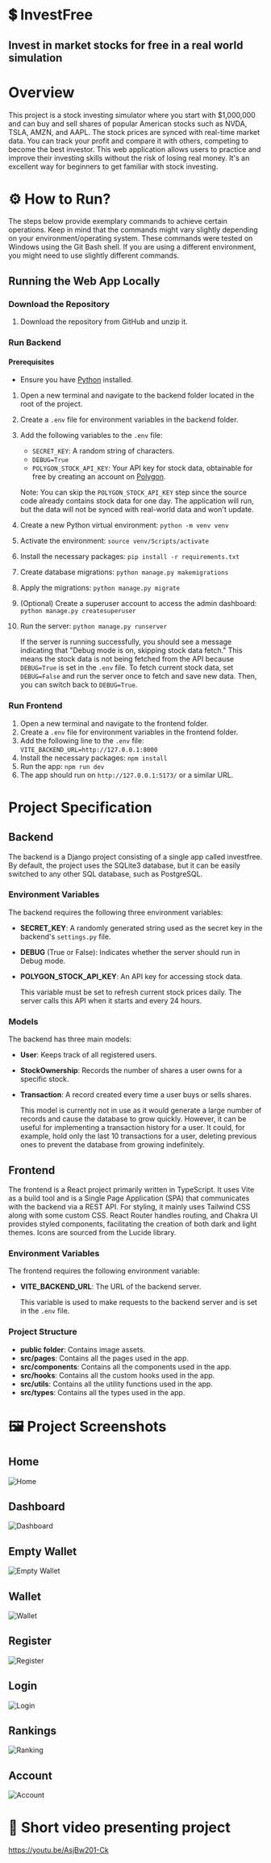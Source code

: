 # 💲 InvestFree

## Invest in market stocks for free in a real world simulation

# Overview

This project is a stock investing simulator where you start with $1,000,000 and can buy and sell shares of popular American stocks such as NVDA, TSLA, AMZN, and AAPL. The stock prices are synced with real-time market data. You can track your profit and compare it with others, competing to become the best investor. This web application allows users to practice and improve their investing skills without the risk of losing real money. It's an excellent way for beginners to get familiar with stock investing.

# ⚙️ How to Run?

The steps below provide exemplary commands to achieve certain operations. Keep in mind that the commands might vary slightly depending on your environment/operating system. These commands were tested on Windows using the Git Bash shell. If you are using a different environment, you might need to use slightly different commands.

## Running the Web App Locally

### Download the Repository

1. Download the repository from GitHub and unzip it.

### Run Backend

#### Prerequisites

- Ensure you have [Python](https://www.python.org/) installed.

1. Open a new terminal and navigate to the backend folder located in the root of the project.
2. Create a `.env` file for environment variables in the backend folder.
3. Add the following variables to the `.env` file:

   - `SECRET_KEY`: A random string of characters.
   - `DEBUG=True`
   - `POLYGON_STOCK_API_KEY`: Your API key for stock data, obtainable for free by creating an account on [Polygon](https://polygon.io/).

   Note: You can skip the `POLYGON_STOCK_API_KEY` step since the source code already contains stock data for one day. The application will run, but the data will not be synced with real-world data and won't update.

4. Create a new Python virtual environment: `python -m venv venv`
5. Activate the environment: `source venv/Scripts/activate`
6. Install the necessary packages: `pip install -r requirements.txt`
7. Create database migrations: `python manage.py makemigrations`
8. Apply the migrations: `python manage.py migrate`
9. (Optional) Create a superuser account to access the admin dashboard: `python manage.py createsuperuser`
10. Run the server: `python manage.py runserver`

    If the server is running successfully, you should see a message indicating that "Debug mode is on, skipping stock data fetch." This means the stock data is not being fetched from the API because `DEBUG=True` is set in the `.env` file. To fetch current stock data, set `DEBUG=False` and run the server once to fetch and save new data. Then, you can switch back to `DEBUG=True`.

### Run Frontend

1. Open a new terminal and navigate to the frontend folder.
2. Create a `.env` file for environment variables in the frontend folder.
3. Add the following line to the `.env` file: `VITE_BACKEND_URL=http://127.0.0.1:8000`
4. Install the necessary packages: `npm install`
5. Run the app: `npm run dev`
6. The app should run on `http://127.0.0.1:5173/` or a similar URL.

# Project Specification

## Backend

The backend is a Django project consisting of a single app called investfree. By default, the project uses the SQLite3 database, but it can be easily switched to any other SQL database, such as PostgreSQL.

### Environment Variables

The backend requires the following three environment variables:

- **SECRET_KEY**: A randomly generated string used as the secret key in the backend's `settings.py` file.
- **DEBUG** (True or False): Indicates whether the server should run in Debug mode.
- **POLYGON_STOCK_API_KEY**: An API key for accessing stock data.

  This variable must be set to refresh current stock prices daily. The server calls this API when it starts and every 24 hours.

### Models

The backend has three main models:

- **User**: Keeps track of all registered users.
- **StockOwnership**: Records the number of shares a user owns for a specific stock.
- **Transaction**: A record created every time a user buys or sells shares.

  This model is currently not in use as it would generate a large number of records and cause the database to grow quickly. However, it can be useful for implementing a transaction history for a user. It could, for example, hold only the last 10 transactions for a user, deleting previous ones to prevent the database from growing indefinitely.

## Frontend

The frontend is a React project primarily written in TypeScript. It uses Vite as a build tool and is a Single Page Application (SPA) that communicates with the backend via a REST API. For styling, it mainly uses Tailwind CSS along with some custom CSS. React Router handles routing, and Chakra UI provides styled components, facilitating the creation of both dark and light themes. Icons are sourced from the Lucide library.

### Environment Variables

The frontend requires the following environment variable:

- **VITE_BACKEND_URL**: The URL of the backend server.

  This variable is used to make requests to the backend server and is set in the `.env` file.

### Project Structure

- **public folder**: Contains image assets.
- **src/pages**: Contains all the pages used in the app.
- **src/components**: Contains all the components used in the app.
- **src/hooks**: Contains all the custom hooks used in the app.
- **src/utils**: Contains all the utility functions used in the app.
- **src/types**: Contains all the types used in the app.

# 🖼️ Project Screenshots

## Home

![Home](./images/home.png)

## Dashboard

![Dashboard](./images/dashboard.png)

## Empty Wallet

![Empty Wallet](./images/empty-wallet.png)

## Wallet

![Wallet](./images/wallet.png)

## Register

![Register](./images/register.png)

## Login

![Login](./images/login.png)

## Rankings

![Ranking](./images/ranking.png)

## Account

![Account](./images/account.png)

# 🎥 Short video presenting project

https://youtu.be/AsjBw201-Ck
